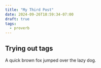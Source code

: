 ```yaml
---
title: "My Third Post"
date: 2024-09-26T18:59:34-07:00
draft: true
tags:
  - proverb
---
```


## Trying out tags

A quick brown fox jumped over the lazy dog.
